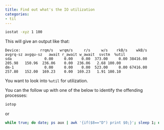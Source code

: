 ```yaml
---
title: Find out what's the IO utilization
categories:
- til
---
```


```sh
iostat -xyz 1 100
```

This will give an output like that:

```
Device:         rrqm/s   wrqm/s     r/s     w/s    rkB/s    wkB/s avgrq-sz avgqu-sz   await r_await w_await  svctm  %util
sda               0.00     0.00    0.00  373.00     0.00 38416.00   205.98   150.96  236.06    0.00  236.06   2.68 100.00
dm-1              0.00     0.00    0.00  523.00     0.00 67416.00   257.80   152.00  169.23    0.00  169.23   1.91 100.10
```


You want to look into `%util` for utilization.

You can the follow up with one of the below to identify the offending processes:
```sh
iotop
```
or
```sh
while true; do date; ps aux | awk '{if($8=="D") print $0;}'; sleep 1; done
```
